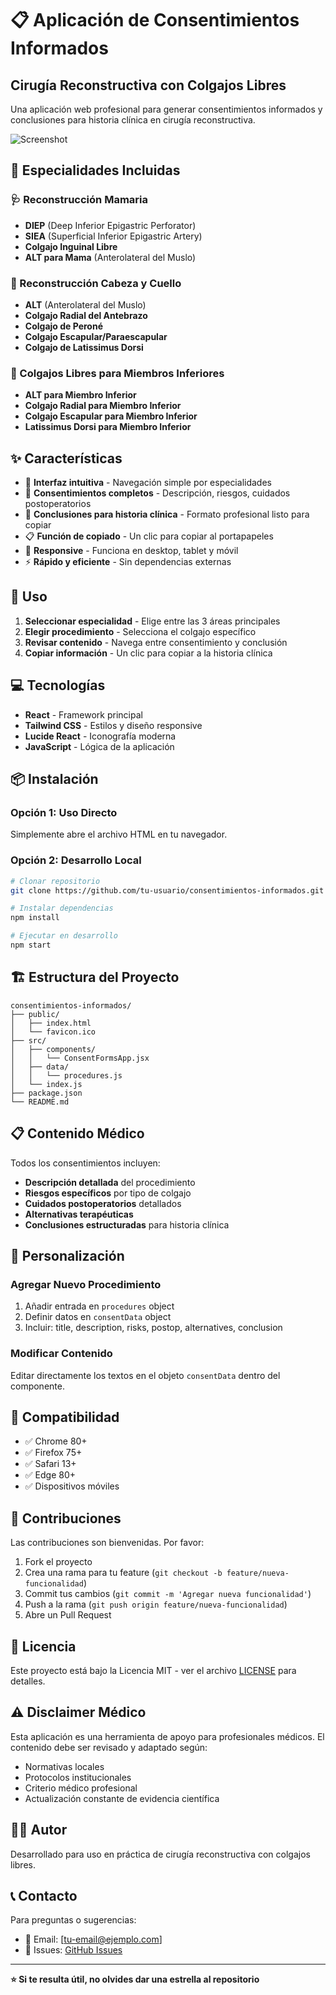 # 📋 Aplicación de Consentimientos Informados
## Cirugía Reconstructiva con Colgajos Libres

Una aplicación web profesional para generar consentimientos informados y conclusiones para historia clínica en cirugía reconstructiva.

![Screenshot](https://via.placeholder.com/800x400/4F46E5/FFFFFF?text=Consentimientos+Informados)

## 🏥 Especialidades Incluidas

### 🩺 Reconstrucción Mamaria
- **DIEP** (Deep Inferior Epigastric Perforator)
- **SIEA** (Superficial Inferior Epigastric Artery)
- **Colgajo Inguinal Libre**
- **ALT para Mama** (Anterolateral del Muslo)

### 🦷 Reconstrucción Cabeza y Cuello
- **ALT** (Anterolateral del Muslo)
- **Colgajo Radial del Antebrazo**
- **Colgajo de Peroné**
- **Colgajo Escapular/Paraescapular**
- **Colgajo de Latissimus Dorsi**

### 🦵 Colgajos Libres para Miembros Inferiores
- **ALT para Miembro Inferior**
- **Colgajo Radial para Miembro Inferior**
- **Colgajo Escapular para Miembro Inferior**
- **Latissimus Dorsi para Miembro Inferior**

## ✨ Características

- 🎯 **Interfaz intuitiva** - Navegación simple por especialidades
- 📝 **Consentimientos completos** - Descripción, riesgos, cuidados postoperatorios
- 🏥 **Conclusiones para historia clínica** - Formato profesional listo para copiar
- 📋 **Función de copiado** - Un clic para copiar al portapapeles
- 📱 **Responsive** - Funciona en desktop, tablet y móvil
- ⚡ **Rápido y eficiente** - Sin dependencias externas

## 🚀 Uso

1. **Seleccionar especialidad** - Elige entre las 3 áreas principales
2. **Elegir procedimiento** - Selecciona el colgajo específico
3. **Revisar contenido** - Navega entre consentimiento y conclusión
4. **Copiar información** - Un clic para copiar a la historia clínica

## 💻 Tecnologías

- **React** - Framework principal
- **Tailwind CSS** - Estilos y diseño responsive
- **Lucide React** - Iconografía moderna
- **JavaScript** - Lógica de la aplicación

## 📦 Instalación

### Opción 1: Uso Directo
Simplemente abre el archivo HTML en tu navegador.

### Opción 2: Desarrollo Local
```bash
# Clonar repositorio
git clone https://github.com/tu-usuario/consentimientos-informados.git

# Instalar dependencias
npm install

# Ejecutar en desarrollo
npm start
```

## 🏗️ Estructura del Proyecto

```
consentimientos-informados/
├── public/
│   ├── index.html
│   └── favicon.ico
├── src/
│   ├── components/
│   │   └── ConsentFormsApp.jsx
│   ├── data/
│   │   └── procedures.js
│   └── index.js
├── package.json
└── README.md
```

## 📋 Contenido Médico

Todos los consentimientos incluyen:
- **Descripción detallada** del procedimiento
- **Riesgos específicos** por tipo de colgajo
- **Cuidados postoperatorios** detallados
- **Alternativas terapéuticas**
- **Conclusiones estructuradas** para historia clínica

## 🔧 Personalización

### Agregar Nuevo Procedimiento
1. Añadir entrada en `procedures` object
2. Definir datos en `consentData` object
3. Incluir: title, description, risks, postop, alternatives, conclusion

### Modificar Contenido
Editar directamente los textos en el objeto `consentData` dentro del componente.

## 📱 Compatibilidad

- ✅ Chrome 80+
- ✅ Firefox 75+
- ✅ Safari 13+
- ✅ Edge 80+
- ✅ Dispositivos móviles

## 🤝 Contribuciones

Las contribuciones son bienvenidas. Por favor:

1. Fork el proyecto
2. Crea una rama para tu feature (`git checkout -b feature/nueva-funcionalidad`)
3. Commit tus cambios (`git commit -m 'Agregar nueva funcionalidad'`)
4. Push a la rama (`git push origin feature/nueva-funcionalidad`)
5. Abre un Pull Request

## 📄 Licencia

Este proyecto está bajo la Licencia MIT - ver el archivo [LICENSE](LICENSE) para detalles.

## ⚠️ Disclaimer Médico

Esta aplicación es una herramienta de apoyo para profesionales médicos. El contenido debe ser revisado y adaptado según:
- Normativas locales
- Protocolos institucionales
- Criterio médico profesional
- Actualización constante de evidencia científica

## 👨‍⚕️ Autor

Desarrollado para uso en práctica de cirugía reconstructiva con colgajos libres.

## 📞 Contacto

Para preguntas o sugerencias:
- 📧 Email: [tu-email@ejemplo.com]
- 🐛 Issues: [GitHub Issues](https://github.com/tu-usuario/consentimientos-informados/issues)

---

**⭐ Si te resulta útil, no olvides dar una estrella al repositorio**